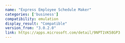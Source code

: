 ```yaml
---
name: "Express Employee Schedule Maker"
categories: ['business']
compatibility: emulation
display_result: "Compatible"
version_from: "3.0.2.0"
link: https://apps.microsoft.com/detail/9NPT1VK58GP3
---
```

